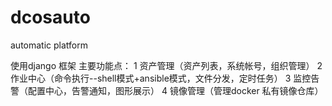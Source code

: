 # dcosauto
automatic platform

使用django 框架
主要功能点：
 1 资产管理（资产列表，系统帐号，组织管理）
 2 作业中心（命令执行--shell模式+ansible模式，文件分发，定时任务）
 3 监控告警（配置中心，告警通知，图形展示）
 4 镜像管理（管理docker 私有镜像仓库）
 
